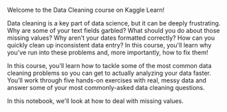 Welcome to the Data Cleaning course on Kaggle Learn!

Data cleaning is a key part of data science, but it can be deeply frustrating. Why are some of your text fields garbled? What should you do about those missing values? Why aren’t your dates formatted correctly? How can you quickly clean up inconsistent data entry? In this course, you'll learn why you've run into these problems and, more importantly, how to fix them!

In this course, you’ll learn how to tackle some of the most common data cleaning problems so you can get to actually analyzing your data faster. You’ll work through five hands-on exercises with real, messy data and answer some of your most commonly-asked data cleaning questions.

In this notebook, we'll look at how to deal with missing values.

